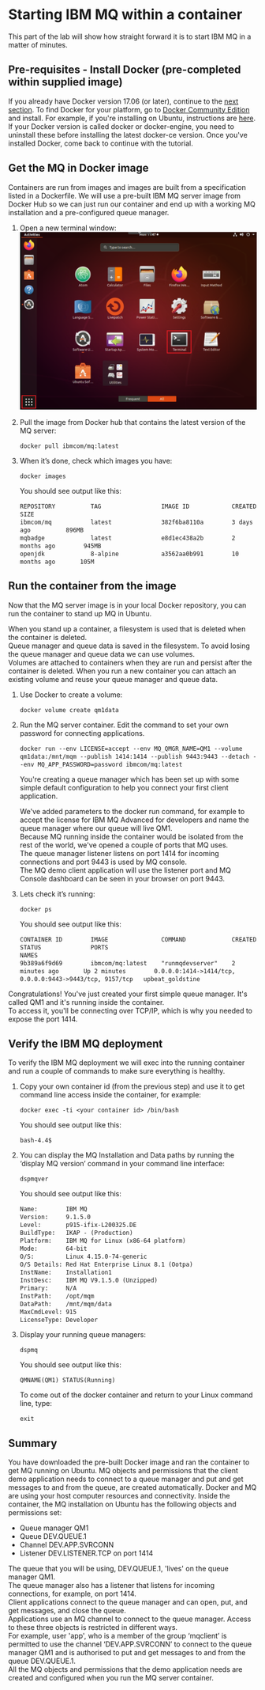 # Starting IBM MQ within a container

This part of the lab will show how straight forward it is to start IBM MQ in a matter of minutes.

## Pre-requisites - Install Docker (pre-completed within supplied image)

If you already have Docker version 17.06 (or later), continue to the [next section](#Get-the-MQ-in-Docker-image). To find Docker for your platform, go to [Docker Community Edition](https://hub.docker.com/search/?type=edition&offering=community) and install. For example, if you're installing on Ubuntu, instructions are [here](https://docs.docker.com/install/linux/docker-ce/ubuntu/). If your Docker version is called docker or docker-engine, you need to uninstall these before installing the latest docker-ce version. Once you've installed Docker, come back to continue with the tutorial.    


## Get the MQ in Docker image

Containers are run from images and images are built from a specification listed in a Dockerfile. We will use a pre-built IBM MQ server image from Docker Hub so we can just run our container and end up with a working MQ installation and a pre-configured queue manager. 

1. Open a new terminal window:    
   ![Open Terminal](img/openterminal.png)

1. Pull the image from Docker hub that contains the latest version of the MQ server:       
   ```
   docker pull ibmcom/mq:latest
   ```

1. When it’s done, check which images you have:       
   ```
   docker images
   ```     
   You should see output like this:
   ```
   REPOSITORY          TAG                 IMAGE ID            CREATED             SIZE
   ibmcom/mq           latest              382f6ba8110a        3 days ago          896MB
   mqbadge             latest              e8d1ec438a2b        2 months ago        945MB
   openjdk             8-alpine            a3562aa0b991        10 months ago       105M
   ```

## Run the container from the image

Now that the MQ server image is in your local Docker repository, you can run the container to stand up MQ in Ubuntu.

When you stand up a container, a filesystem is used that is deleted when the container is deleted.  
Queue manager and queue data is saved in the filesystem. To avoid losing the queue manager and queue data we can use volumes.  
Volumes are attached to containers when they are run and persist after the container is deleted. When you run a new container you can attach an existing volume and reuse your queue manager and queue data.

1. Use Docker to create a volume:      
   ```
   docker volume create qm1data
   ```    

1. Run the MQ server container. Edit the command to set your own password for connecting applications.        
   ```
   docker run --env LICENSE=accept --env MQ_QMGR_NAME=QM1 --volume qm1data:/mnt/mqm --publish 1414:1414 --publish 9443:9443 --detach --env MQ_APP_PASSWORD=password ibmcom/mq:latest
   ```

   You're creating a queue manager which has been set up with some simple default configuration to help you connect your first client application.      

   We've added parameters to the docker run command, for example to accept the license for IBM MQ Advanced for developers and name the queue manager where our queue will live QM1.        
Because MQ running inside the container would be isolated from the rest of the world, we've opened a couple of ports that MQ uses.  
The queue manager listener listens on port 1414 for incoming connections and port 9443 is used by MQ console.  
The MQ demo client application will use the listener port and MQ Console dashboard can be seen in your browser on port 9443.      

1. Lets check it’s running:
   ```
   docker ps
   ```

   You should see output like this:
   ```
   CONTAINER ID        IMAGE               COMMAND             CREATED             STATUS              PORTS                                                      NAMES
   9b389a6f9d69        ibmcom/mq:latest    "runmqdevserver"    2 minutes ago       Up 2 minutes        0.0.0.0:1414->1414/tcp, 0.0.0.0:9443->9443/tcp, 9157/tcp   upbeat_goldstine
   ```

Congratulations! You've just created your first simple queue manager. It's called QM1 and it's running inside the container.  
To access it, you'll be connecting over TCP/IP, which is why you needed to expose the port 1414.

## Verify the IBM MQ deployment
To verify the IBM MQ deployment we will exec into the running container and run a couple of commands to make sure everything is healthy.     

1. Copy your own container id (from the previous step) and use it to get command line access inside the container, for example:     
   ```
   docker exec -ti <your container id> /bin/bash
   ```        

   You should see output like this:        

   ```
   bash-4.4$
   ```      

1. You can display the MQ Installation and Data paths by running the ‘display MQ version’ command in your command line interface:      
   ```
   dspmqver
   ```    
   You should see output like this:      
   ```
   Name:        IBM MQ
   Version:     9.1.5.0
   Level:       p915-ifix-L200325.DE
   BuildType:   IKAP - (Production)
   Platform:    IBM MQ for Linux (x86-64 platform)
   Mode:        64-bit
   O/S:         Linux 4.15.0-74-generic
   O/S Details: Red Hat Enterprise Linux 8.1 (Ootpa)
   InstName:    Installation1
   InstDesc:    IBM MQ V9.1.5.0 (Unzipped)
   Primary:     N/A
   InstPath:    /opt/mqm
   DataPath:    /mnt/mqm/data
   MaxCmdLevel: 915
   LicenseType: Developer

   ```
   
1. Display your running queue managers:
   ```
   dspmq
   ```     
   You should see output like this:       
   ```
   QMNAME(QM1) STATUS(Running)
   ```
   To come out of the docker container and return to your Linux command line, type:
   ```
   exit
   ```

## Summary
You have downloaded the pre-built Docker image and ran the container to get MQ running on Ubuntu. MQ objects and permissions that the client demo application needs to connect to a queue manager and put and get messages to and from the queue, are created automatically. Docker and MQ are using your host computer resources and connectivity. Inside the container, the MQ installation on Ubuntu has the following objects and permissions set:

*   Queue manager QM1
*   Queue DEV.QUEUE.1
*   Channel DEV.APP.SVRCONN
*   Listener DEV.LISTENER.TCP on port 1414

The queue that you will be using, DEV.QUEUE.1, 'lives' on the queue manager QM1.  
The queue manager also has a listener that listens for incoming connections, for example, on port 1414.  
Client applications connect to the queue manager and can open, put, and get messages, and close the queue.  
Applications use an MQ channel to connect to the queue manager. Access to these three objects is restricted in different ways.  
For example, user 'app', who is a member of the group ‘mqclient’ is permitted to use the channel ‘DEV.APP.SVRCONN’ to connect to the queue manager QM1 and is authorised to put and get messages to and from the queue DEV.QUEUE.1.  
All the MQ objects and permissions that the demo application needs are created and configured when you run the MQ server container.
